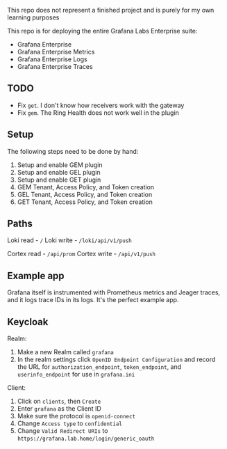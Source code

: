 This repo does not represent a finished project and is purely for my own learning purposes

This repo is for deploying the entire Grafana Labs Enterprise suite:
* Grafana Enterprise
* Grafana Enterprise Metrics
* Grafana Enterprise Logs
* Grafana Enterprise Traces


## TODO
* Fix `get`. I don't know how receivers work with the gateway
* Fix `gem`. The Ring Health does not work well in the plugin

## Setup
The following steps need to be done by hand:
1. Setup and enable GEM plugin
1. Setup and enable GEL plugin
1. Setup and enable GET plugin
1. GEM Tenant, Access Policy, and Token creation
1. GEL Tenant, Access Policy, and Token creation
1. GET Tenant, Access Policy, and Token creation


## Paths

Loki read - `/`
Loki write - `/loki/api/v1/push`

Cortex read - `/api/prom`
Cortex write - `/api/v1/push`



## Example app
Grafana itself is instrumented with Prometheus metrics and Jeager traces, and it logs trace IDs in its logs. It's the perfect example app.

## Keycloak
Realm:
1. Make a new Realm called `grafana`
1. In the realm settings click `OpenID Endpoint Configuration` and record the URL for `authorization_endpoint`, `token_endpoint`, and `userinfo_endpoint` for use in `grafana.ini`

Client:
1. Click on `clients`, then `Create`
1. Enter `grafana` as the Client ID
1. Make sure the protocol is `openid-connect`
1. Change `Access type` to `confidential`
1. Change `Valid Redirect URIs` to `https://grafana.lab.home/login/generic_oauth`

